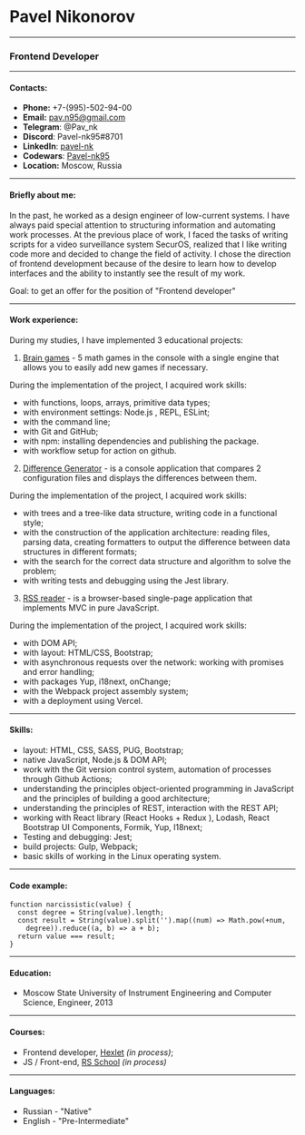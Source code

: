 # Pavel Nikonorov
***
### Frontend Developer
***
#### Contacts:
- **Phone:** +7-(995)-502-94-00
- **Email:** pav.n95@gmail.com
- **Telegram**: @Pav_nk
- **Discord**: Pavel-nk95#8701
- **LinkedIn**:  [pavel-nk](https://www.linkedin.com/in/pavel-nk/)
- **Codewars**:  [Pavel-nk95](https://www.codewars.com/users/Pavel-nk95)
- **Location:** Moscow, Russia
***
#### Briefly about me:
In the past, he worked as a design engineer of low-current systems.
I have always paid special attention to structuring information and automating work processes.
At the previous place of work, I faced the tasks of writing scripts for a video surveillance system SecurOS, realized that I like writing code more and decided to change the field of activity.
I chose the direction of frontend development because of the desire to learn how to develop interfaces and the ability to instantly see the result of my work.

Goal: to get an offer for the position of "Frontend developer"
***
#### Work experience:
During my studies, I have implemented 3 educational projects:

1. [Brain games](https://github.com/Pavel-nk95/brain-games) - 5 math games in the console with a single engine that allows you to easily add new games if necessary.

During the implementation of the project, I acquired work skills:
- with functions, loops, arrays, primitive data types;
- with environment settings: Node.js , REPL, ESLint;
- with the command line;
- with Git and GitHub;
- with npm: installing dependencies and publishing the package.
- with workflow setup for action on github.

2. [Difference Generator](https://github.com/Pavel-nk95/difference-generator) - is a console application that compares 2 configuration files and displays the differences between them.

During the implementation of the project, I acquired work skills:
- with trees and a tree-like data structure, writing code in a functional style;
- with the construction of the application architecture: reading files, parsing data, creating formatters to output the difference between data structures in different formats;
- with the search for the correct data structure and algorithm to solve the problem;
- with writing tests and debugging using the Jest library.

3. [RSS reader](https://github.com/Pavel-nk95/RSS-reader) - is a browser-based single-page application that implements MVC in pure JavaScript.

During the implementation of the project, I acquired work skills:
- with DOM API;
- with layout: HTML/CSS, Bootstrap;
- with asynchronous requests over the network: working with promises and error handling;
- with packages Yup, i18next, onChange;
- with the Webpack project assembly system;
- with a deployment using Vercel.
***
#### Skills:
- layout: HTML, CSS, SASS, PUG, Bootstrap;
- native JavaScript, Node.js & DOM API;
- work with the Git version control system, automation of processes through Github Actions;
- understanding the principles object-oriented programming in JavaScript and the principles of building a good architecture;
- understanding the principles of REST, interaction with the REST API;
- working with React library (React Hooks + Redux ), Lodash, React Bootstrap UI Components, Formik, Yup, I18next;
- Testing and debugging: Jest;
- build projects: Gulp, Webpack;
- basic skills of working in the Linux operating system.
***
#### Code example:
```
function narcissistic(value) {
  const degree = String(value).length;
  const result = String(value).split('').map((num) => Math.pow(+num, 
    degree)).reduce((a, b) => a + b);
  return value === result;
}
```
***
#### Education:
- Moscow State University of Instrument Engineering and Computer Science, Engineer, 2013
***
#### Сourses:
- Frontend developer, [Hexlet](https://ru.hexlet.io/) *(in process)*;
- JS / Front-end,  [RS School](https://rs.school/) *(in process)*
***
#### Languages:
- Russian - "Native"
- English - "Pre-Intermediate"